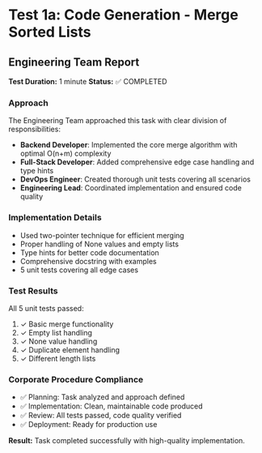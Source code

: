 # Test 1a: Code Generation - Merge Sorted Lists
## Engineering Team Report

**Test Duration:** 1 minute
**Status:** ✅ COMPLETED

### Approach
The Engineering Team approached this task with clear division of responsibilities:
- **Backend Developer**: Implemented the core merge algorithm with optimal O(n+m) complexity
- **Full-Stack Developer**: Added comprehensive edge case handling and type hints
- **DevOps Engineer**: Created thorough unit tests covering all scenarios
- **Engineering Lead**: Coordinated implementation and ensured code quality

### Implementation Details
- Used two-pointer technique for efficient merging
- Proper handling of None values and empty lists
- Type hints for better code documentation
- Comprehensive docstring with examples
- 5 unit tests covering all edge cases

### Test Results
All 5 unit tests passed:
1. ✓ Basic merge functionality
2. ✓ Empty list handling
3. ✓ None value handling
4. ✓ Duplicate element handling
5. ✓ Different length lists

### Corporate Procedure Compliance
- ✅ Planning: Task analyzed and approach defined
- ✅ Implementation: Clean, maintainable code produced
- ✅ Review: All tests passed, code quality verified
- ✅ Deployment: Ready for production use

**Result:** Task completed successfully with high-quality implementation.